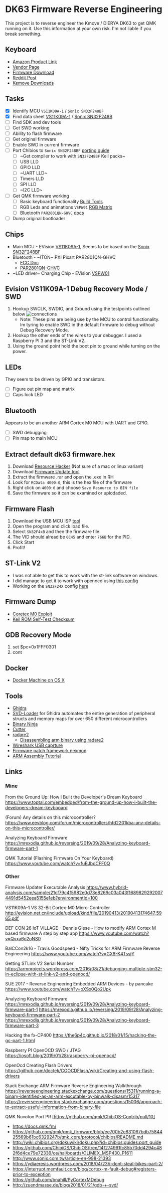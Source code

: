# DK63 Firmware Reverse Engineering

This project is to reverse engineer the Kmove / DIERYA DK63 to get QMK running on it.
Use this information at your own risk. I'm not liable if you break something.

## Keyboard

* [Amazon Product Link](https://www.amazon.com/dp/B092DDFKDB)
* [Vendor Page](https://kmovetech.com/dierya-mechanical-gaming-keyboard-rgb-bluetooth40-wired-wireless-multi-device-iphone-android-mobile-pc-p0013.html)
* [Firmware Download](https://kmovetech.com/art/download-a0038.html)
* [Reddit Post](https://www.reddit.com/r/embedded/comments/e4iriu/keyboard_mcu_help/)
* [Kemove Downloads](http://www.kemovebbs.com/softdownload/?C=M;O=A)

## Tasks

- [x] Identify MCU `VS11K09A-1` / `Sonix SN32F248BF`
- [x] Find data sheet [VS11K09A-1](http://evision.net.cn/include/upload/kind/file/20190413/20190413174647_5965.pdf) / [Sonix SN32F248B](http://www.sonix.com.tw/files/1/9BB2674D32FB0D70E050007F01007532)
- [ ] Find SDK and dev tools
- [ ] Get SWD working
- [ ] Ability to flash firmware
- [ ] Get original firmware
- [ ] Enable SWD in current firmware
- [ ] Port Chibios to `Sonix SN32F248BF` [porting guide](http://wiki.chibios.org/dokuwiki/doku.php?id=chibios:guides:port_guide)
    - [ ] ~Get compiler to work with `SN32F248BF` Keil packs~
    - [ ] USB LLD
    - [ ] GPIO LLD
    - [ ] ~UART LLD~
    - [ ] Timers LLD
    - [ ] SPI LLD
    - [ ] ~I2C LLD~
- [ ] Get QMK firmware working
    - [ ] Basic keyboard functionality [Build Tools](https://docs.qmk.fm/#/getting_started_build_tools)
    - [ ] RGB Leds and animations `VSPW01` [RGB Matrix](https://docs.qmk.fm/#/feature_rgb_matrix)
    - [ ] Bluetooth `PAR2801QN-GHVC` [docs](https://docs.qmk.fm/#/feature_bluetooth)
- [ ] Dump original bootloader

## Chips

* Main MCU - EVision [VS11K09A-1](http://evision.net.cn/include/upload/kind/file/20190413/20190413174647_5965.pdf), Seems to be based on the [Sonix SN32F248BF](http://www.sonix.com.tw/files/1/9BB2674D32FB0D70E050007F01007532)
* Bluetooth - ~!TON~ PXI Pixart PAR2801QN-GHVC
    * [FCC Doc](https://fccid.io/2AIPB-PAJ2801UA-40/User-Manual/Users-Manual-3083972) 
    * [PAR2801QN-GHVC](https://en.sziton.com/wp-content/uploads/datasheets/module/PAR2801-Q32P-datasheet-v1.2.pdf)
* ~LED driver~ Charging Chip - EVision [VSPW01](http://www.evision.net.cn/include/upload/kind/file/20190413/20190413175237_5340.pdf)

## Evision VS11K09A-1 Debug Recovery Mode / SWD

1. Hookup SWCLK, SWDIO, and Ground using the testpoints outlined below
    ![connections](https://raw.githubusercontent.com/smp4488/dk63/master/photos/IMG_0276-marked.jpg)
    * Note: These pins are being use by the MCU to control functionality. Im tyring to enable SWD in the default firmware to debug without Debug Recovery Mode.
2. Hookup the other ends of the wires to your debugger. I used a Raspberry PI 3 and the ST-Link V2.
3. Using the ground point hold the boot pin to ground while turning on the power.

## LEDs

They seem to be driven by GPIO and transistors.
- [ ] Figure out pin map and matrix
- [ ] Caps lock LED

## Bluetooth

Appears to be an another ARM Cortex M0 MCU with UART and GPIO.
- [ ] SWD debugging
- [ ] Pin map to main MCU

## Extract default dk63 firmware.hex
1. Download [Resource Hacker](http://www.angusj.com/resourcehacker/) (Not sure of a mac or linux variant)
2. Download [Firmware Update tool](https://kmovetech.com/DIERYA%20&%20Kemove%20Wired%20mode%20firmware%20update.rar)
3. Extract the firmware .rar and open the .exe in RH
4. Look for `RCData 4000:0`, this is the hex file of the firmware
5. Right click on `4000:0` and choose `Save Resource to BIN file`
6. Save the firmware so it can be examined or uplodaded.

## Firmware Flash
1. Download the USB MCU ISP [tool](http://www.sonix.com.tw/files/1/8226BAA772296B66E050007F010014EB)
2. Open the program and click load file.
3. Select `SN32F4xB` and then the firmware file.
4. The VID should alread be `0C45` and enter `766B` for the PID.
5. Click Start
6. Profit!

## ST-Link V2
* I was not able to get this to work with the st-link software on windows.
* I did manage to get it to work with openocd using [this config](https://github.com/smp4488/dk63/blob/master/stlink.cfg)
* Working on the `SN32F24X` config [here](https://github.com/smp4488/dk63/blob/master/vs11k09a-1.cfg)

## Firmware Dump
* [Coretex M0 Exploit](https://blog.includesecurity.com/2015/11/NordicSemi-ARM-SoC-Firmware-dumping-technique.html?m=1&utm_source=share&utm_medium=ios_app&utm_name=iossmf)
* [Keil ROM Self-Test Checksum](http://www.keil.com/appnotes/files/an277.pdf)

## GDB Recovery Mode
1. set $pc=0x1FFF0301
2. cont

## Docker
* [Docker Machine on OS X](http://gw.tnode.com/docker/docker-machine-with-usb-support-on-windows-macos/)

## Tools

* [Ghidra](https://ghidra-sre.org/)
* [SVD-Loader](https://leveldown.de/blog/svd-loader/) for Ghidra automates the entire generation of peripheral structs and memory maps for over 650 different microcontrollers
* [Binary Ninja](https://binary.ninja/)
* [Cutter](https://cutter.re/)
* [radare2](https://github.com/radareorg/radare2)
    * [Disassembling arm binary using radare2](https://gist.github.com/JamesHagerman/8d7bfac873fa6b0109b2e68f58d34f35)
* [Wireshark USB caprture](https://wiki.wireshark.org/CaptureSetup/USB)
* [Firmware patch framework nexmon](https://github.com/seemoo-lab/nexmon)
* [ARM Assembly Tutorial](https://azeria-labs.com/writing-arm-assembly-part-1/)

## Links

### Mine
From the Ground Up: How I Built the Developer's Dream Keyboard
https://www.toptal.com/embedded/from-the-ground-up-how-i-built-the-developers-dream-keybooard

(Forum) Any details on this microcontroller? 
https://www.eevblog.com/forum/microcontrollers/hfd2201kba-any-details-on-this-microcontroller/

Analyzing Keyboard Firmware
https://mrexodia.github.io/reversing/2019/09/28/Analyzing-keyboard-firmware-part-1

QMK Tutorial (Flashing Firmware On Your Keyboard)
https://www.youtube.com/watch?v=fuBJbdCFF0Q

### Other
Firmware Updater Executable Analysis
https://www.hybrid-analysis.com/sample/21cf79c4f5982e0d73e8269c03a043f16898292920074491d5452eea5155e1eb?environmentId=100

VS11K09A-1 VS 32-Bit Cortex-M0 Micro-Controller
http://evision.net.cn/include/upload/kind/file/20190413/20190413174647_5965.pdf

DEF CON 26 IoT VILLAGE - Dennis Giese - How to modify ARM Cortex M based firmware A step by step app
https://www.youtube.com/watch?v=Qvxa6o2oNS0

BalCCon2k16 - Travis Goodspeed - Nifty Tricks for ARM Firmware Reverse Engineering
https://www.youtube.com/watch?v=GX8-K4TssjY

Getting STLink V2 Serial Number
https://armprojects.wordpress.com/2016/08/21/debugging-multiple-stm32-in-eclipse-with-st-link-v2-and-openocd/

SUE 2017 - Reverse Engineering Embedded ARM Devices - by pancake
https://www.youtube.com/watch?v=oXSx0Qo2Upk

Analyzing Keyboard Firmware
https://mrexodia.github.io/reversing/2019/09/28/Analyzing-keyboard-firmware-part-1
https://mrexodia.github.io/reversing/2019/09/28/Analyzing-keyboard-firmware-part-2
https://mrexodia.github.io/reversing/2019/09/28/Analyzing-keyboard-firmware-part-3

Hacking the fx-CP400
https://the6p4c.github.io/2018/01/15/hacking-the-gc-part-1.html

Raspberry PI OpenOCD SWD / JTAG
https://iosoft.blog/2019/01/28/raspberry-pi-openocd/

OpenOcd Creating Flash Drivers
https://github.com/doctek/COOCDFlash/wiki/Creating-and-using-flash-drivers

Stack Exchange ARM Firmware Reverse Engineering Walkthrough
https://reverseengineering.stackexchange.com/questions/15311/running-a-binary-identified-as-an-arm-excutable-by-binwalk-disasm/15317
https://reverseengineering.stackexchange.com/questions/15006/approach-to-extract-useful-information-from-binary-file

QMK Nuvoton Port PR
[https://github.com/qmk/ChibiOS-Contrib/pull/10]

* https://docs.qmk.fm/
* https://github.com/qmk/qmk_firmware/blob/ee700b2e831067bdb7584425569b61bc6329247b/tmk_core/protocol/chibios/README.md
* http://wiki.chibios.org/dokuwiki/doku.php?id=chibios:guides:port_guide
* https://github.com/ChibiOS/ChibiOS/tree/14f274991fc85b70dd4294c482f6d4ce79e72339/os/hal/boards/OLIMEX_MSP430_P1611
* http://www.sonix.com.tw/article-en-998-21393
* https://ydiaeresis.wordpress.com/2018/04/23/i-dont-steal-bikes-part-2/
* https://interrupt.memfault.com/blog/cortex-m-fault-debug#registers-prior-to-exception
* https://github.com/bnahill/PyCortexMDebug
* http://zuendmasse.de/blog/2018/01/21/gdb-+-svd/
